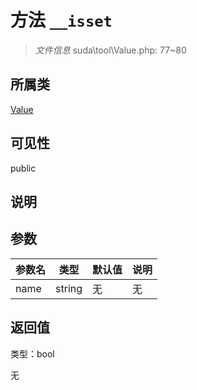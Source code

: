 # 方法 `__isset`

> *文件信息* suda\tool\Value.php: 77~80

## 所属类 

[Value](../Value.md)

## 可见性

 public 

## 说明



## 参数


| 参数名 | 类型 | 默认值 | 说明 |
|--------|-----|-------|-------|
| name |  string | 无 | 无 |



## 返回值

类型：bool

无

